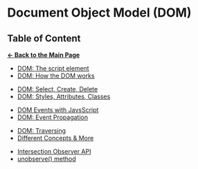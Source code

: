 # Document Object Model (DOM)

## Table of Content

[**&larr; Back to the Main Page**](./../README.md)

<div></div>

- [DOM: The script element](./script-tag.md)
- [DOM: How the DOM works](./dom.md)

<div></div>

- [DOM: Select, Create, Delete](./dom-sel-cre-del.md)
- [DOM: Styles, Attributes, Classes](./dom-sty-attr-cla.md)

<div></div>

- [DOM Events with JavsScript](./dom-events.md)
- [DOM: Event Propagation](./event-propagation.md)

<div></div>

- [DOM: Traversing](./dom-traversing.md)
- [Different Concepts & More](./more.md)

<div></div>

- [Intersection Observer API](https://developer.mozilla.org/en-US/docs/Web/API/Intersection_Observer_API)
- [unobserve() method](https://developer.mozilla.org/en-US/docs/Web/API/IntersectionObserver/unobserve)

<div></div>

<br>
